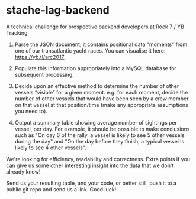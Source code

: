 # stache-lag-backend
A technical challenge for prospective backend developers at Rock 7 / YB Tracking


1.  Parse the JSON document; it contains positional data "moments" from one of our transatlantic yacht races. You can visualise it here: https://yb.tl/arc2017

2. Populate this information appropriately into a MySQL database for subsequent processing.

3. Decide upon an effective method to determine the number of other vessels “visible” for a given moment. e.g. for each moment, decide the number of other vessels that would have been seen by a crew member on that vessel at that position/time (make any appropriate assumptions you need to).

4. Output a summary table showing average number of sightings per vessel, per day.  For example, it should be possible to make conclusions such as "On day 6 of the rally, a vessel is likely to see 5 other vessels during the day" and "On the day before they finish, a typical vessel is likely to see 4 other vessels".

We're looking for efficiency, readability and correctness.  Extra points if you can give us some other interesting insight into the data that we don't already know!

Send us your resulting table, and your code, or better still, push it to a public git repo and send us a link.  Good luck!
